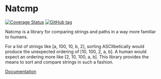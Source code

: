 # Natcmp
[![Coverage Status](https://coveralls.io/repos/Herringway/natcmp/badge.svg?branch=master&service=github)](https://coveralls.io/github/Herringway/natcmp?branch=master)
[![GitHub tag](https://img.shields.io/github/tag/herringway/natcmp.svg)](https://github.com/Herringway/natcmp)


Natcmp is a library for comparing strings and paths in a way more familiar to humans.

For a list of strings like [a, 100, 10, b, 2], sorting ASCIIbetically would
produce the unexpected ordering of [10, 100, 2, a, b]. A human would expect an
ordering more like [2, 10, 100, a, b]. This library provides the means to sort
and compare strings in such a fashion.

[Documentation](http://herringway.github.io/natcmp/)